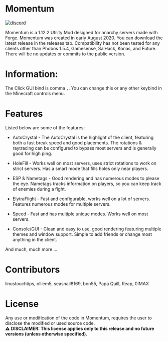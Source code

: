 # Momentum

[![discord](https://img.shields.io/badge/Discord-c6g2tCRN8A-8080c0)](https://discord.gg/c6g2tCRN8A)

Momentum is a 1.12.2 Utility Mod designed for anarchy servers made with Forge. Momentum was created in early August 2020. You can download the latest release in the releases tab. Compatibility has not been tested for any clients other than Phobos 1.5.4, Gamesense, SalHack, Konas, and Future. There will be no updates or commits to the public version.

# Information:

The Click GUI bind is comma `,`. You can change this or any other keybind in the Minecraft controls menu. 

# Features

Listed below are some of the features:

* AutoCrystal - The AutoCrystal is the highlight of the client, featuring both a fast break speed and good placements. The rotations & raytracing can be configured to bypass most servers and is generally good for high ping. 

* HoleFill - Works well on most servers, uses strict rotations to work on strict servers. Has a smart mode that fills holes only near players.

* ESP & Nametags - Good rendering and has numerous modes to please the eye. Nametags tracks information on players, so you can keep track of enemies during a fight.

* ElytraFlight - Fast and configurable, works well on a lot of servers. Features numerous modes for multiple servers.

* Speed - Fast and has multiple unique modes. Works well on most servers.

* Console/GUI - Clean and easy to use, good rendering featuring multiple themes and window support. Simple to add friends or change most anything in the client.

And much, much more ...

# Contributors

linustouchtips, olliem5, seasnail8169, bon55, Papa Quill, Reap, 0IMAX

# License

Any use or modification of the code in Momentum, requires the user to disclose the modified or used source code.  
:warning: **DISCLAIMER: This license applies only to this release and no future versions (unless otherwise specified).**
